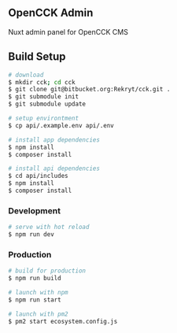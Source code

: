 ## OpenCCK Admin
Nuxt admin panel for OpenCCK CMS

## Build Setup
```bash
# download
$ mkdir cck; cd cck
$ git clone git@bitbucket.org:Rekryt/cck.git .
$ git submodule init
$ git submodule update

# setup environtment
$ cp api/.example.env api/.env

# install app dependencies
$ npm install
$ composer install

# install api dependencies
$ cd api/includes
$ npm install
$ composer install
```

### Development
```bash
# serve with hot reload
$ npm run dev
```

### Production
```bash
# build for production
$ npm run build

# launch with npm
$ npm run start

# launch with pm2
$ pm2 start ecosystem.config.js
```
